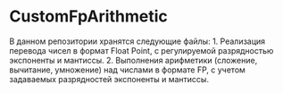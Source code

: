 # CustomFpArithmetic

В данном репозитории хранятся следующие файлы:
	1. Реализация перевода чисел в формат Float Point, с регулируемой разрядностью экспоненты и мантиссы. 
	2. Выполнения арифметики (сложение, вычитание, умножение) над числами в формате FP, с учетом задаваемых разрядностей экспоненты и мантиссы.
